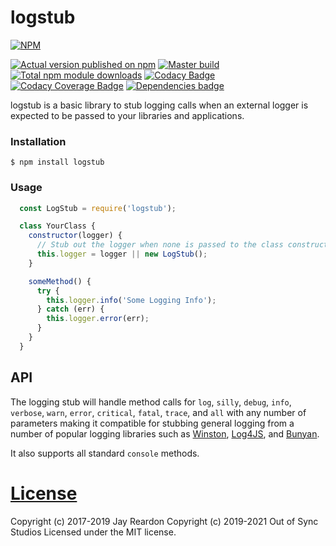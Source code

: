 # logstub

[![NPM](https://nodei.co/npm/logstub.png?downloads=true)](https://nodei.co/npm/logstub/)

[![Actual version published on npm](http://img.shields.io/npm/v/logstub.svg)](https://www.npmjs.org/package/logstub)
[![Master build](https://github.com/OutOfSyncStudios/logstub/actions/workflows/build-master.yml/badge.svg)](https://github.com/OutOfSyncStudios/logstub/actions/workflows/build-master.yml)
[![Total npm module downloads](http://img.shields.io/npm/dt/logstub.svg)](https://www.npmjs.org/package/logstub)
[![Codacy Badge](https://api.codacy.com/project/badge/Grade/5df4541beccd4014bc2c80e275b0bf21)](https://www.codacy.com/app/OutOfSyncStudios/logstub?utm_source=github.com&amp;utm_medium=referral&amp;utm_content=OutOfSyncStudios/logstub&amp;utm_campaign=Badge_Grade)
[![Codacy Coverage Badge](https://api.codacy.com/project/badge/Coverage/5df4541beccd4014bc2c80e275b0bf21)](https://www.codacy.com/app/OutOfSyncStudios/logstub?utm_source=github.com&utm_medium=referral&utm_content=OutOfSyncStudios/logstub&utm_campaign=Badge_Coverage)
[![Dependencies badge](https://david-dm.org/OutOfSyncStudios/logstub/status.svg)](https://david-dm.org/OutOfSyncStudios/logstub?view=list)

logstub is a basic library to stub logging calls when an external logger is expected to be passed to your libraries and applications.

### Installation

```
$ npm install logstub
```

### Usage
```js
  const LogStub = require('logstub');

  class YourClass {
    constructor(logger) {
      // Stub out the logger when none is passed to the class constructor.
      this.logger = logger || new LogStub();
    }

    someMethod() {
      try {
        this.logger.info('Some Logging Info');
      } catch (err) {
        this.logger.error(err);
      }
    }
  }
```

## API

The logging stub will handle method calls for `log`, `silly`, `debug`, `info`, `verbose`, `warn`, `error`, `critical`, `fatal`, `trace`, and `all` with any number of parameters making it compatible for stubbing general logging from a number of popular logging libraries such as [Winston](https://www.npmjs.com/package/winston), [Log4JS](https://www.npmjs.com/package/log4js), and [Bunyan](https://www.npmjs.com/package/bunyan).

It also supports all standard `console` methods.


# [License](#license)
<a name="license"></a>

Copyright (c) 2017-2019 Jay Reardon
Copyright (c) 2019-2021 Out of Sync Studios
Licensed under the MIT license.
